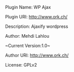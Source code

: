 Plugin Name: WP Ajax

Plugin URI: http://www.ork.ch/

Description: Ajaxify wordpress

Author: Mehdi Lahlou

~Current Version:1.0~

Author URI: http://www.ork.ch/

License: GPLv2
